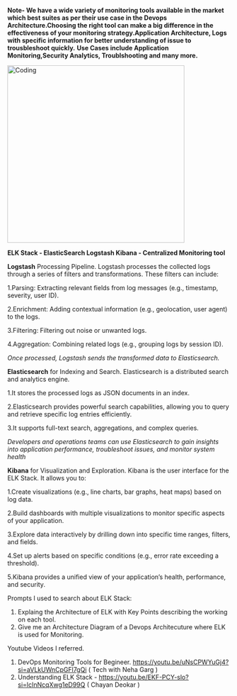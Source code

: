 **Note- We have a wide variety of monitoring tools available in the market which best suites as per their use case in the Devops Architecture.Choosing the right tool can make a big difference in the effectiveness of your monitoring strategy.Application Architecture, Logs with specific information for better understanding of issue to trousbleshoot quickly.**
**Use Cases include Application Monitoring,Security Analytics, Troublshooting and many more.**

<img align="middle" alt="Coding" width="400" src="https://raw.githubusercontent.com/wiki/swimlane/elk-tls-docker/images/elk-tls-docker-diagram.png">

**ELK Stack - ElasticSearch Logstash Kibana - Centralized Monitoring tool**

**Logstash** Processing Pipeline. Logstash processes the collected logs through a series of filters and transformations. These filters can include:

1.Parsing: Extracting relevant fields from log messages (e.g., timestamp, severity, user ID).

2.Enrichment: Adding contextual information (e.g., geolocation, user agent) to the logs.

3.Filtering: Filtering out noise or unwanted logs.

4.Aggregation: Combining related logs (e.g., grouping logs by session ID).

*Once processed, Logstash sends the transformed data to Elasticsearch.*

**Elasticsearch** for Indexing and Search. Elasticsearch is a distributed search and analytics engine. 

1.It stores the processed logs as JSON documents in an index.

2.Elasticsearch provides powerful search capabilities, allowing you to query and retrieve specific log entries efficiently.

3.It supports full-text search, aggregations, and complex queries.

*Developers and operations teams can use Elasticsearch to gain insights into application performance, troubleshoot issues, and monitor system health*

**Kibana** for Visualization and Exploration. Kibana is the user interface for the ELK Stack. It allows you to:

1.Create visualizations (e.g., line charts, bar graphs, heat maps) based on log data.

2.Build dashboards with multiple visualizations to monitor specific aspects of your application.

3.Explore data interactively by drilling down into specific time ranges, filters, and fields.

4.Set up alerts based on specific conditions (e.g., error rate exceeding a threshold).

5.Kibana provides a unified view of your application’s health, performance, and security.

Prompts I used to search about ELK Stack:
1. Explaing the Architecture of ELK with Key Points describing the working on each tool.
2. Give me an Architecture Diagram of a Devops Architecuture where ELK is used for Monitoring.

Youtube Videos I referred.
1. DevOps Monitoring Tools for Begineer. https://youtu.be/uNsCPWYuGj4?si=aVLkUWnCpGFl7gQi ( Tech with Neha Garg )
2. Understanding ELK Stack - https://youtu.be/EKF-PCY-slo?si=lcInNcqXwg1eD99Q ( Chayan Deokar )
